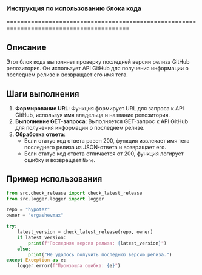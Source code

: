 ### **Инструкция по использованию блока кода**

=========================================================================================

Описание
-------------------------
Этот блок кода выполняет проверку последней версии релиза GitHub репозитория. Он использует API GitHub для получения информации о последнем релизе и возвращает его имя тега.

Шаги выполнения
-------------------------
1. **Формирование URL**: Функция формирует URL для запроса к API GitHub, используя имя владельца и название репозитория.
2. **Выполнение GET-запроса**: Выполняется GET-запрос к API GitHub для получения информации о последнем релизе.
3. **Обработка ответа**:
   - Если статус код ответа равен 200, функция извлекает имя тега последнего релиза из JSON-ответа и возвращает его.
   - Если статус код ответа отличается от 200, функция логирует ошибку и возвращает `None`.

Пример использования
-------------------------

```python
from src.check_release import check_latest_release
from src.logger.logger import logger

repo = "hypotez"
owner = "ergashevmax"

try:
    latest_version = check_latest_release(repo, owner)
    if latest_version:
        print(f"Последняя версия релиза: {latest_version}")
    else:
        print("Не удалось получить последнюю версию релиза.")
except Exception as e:
    logger.error(f"Произошла ошибка: {e}")